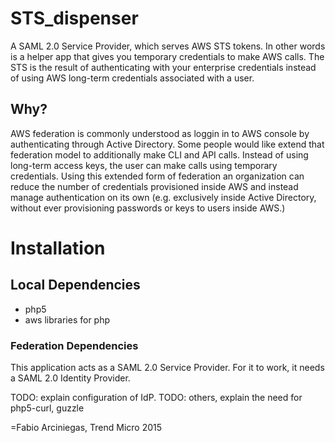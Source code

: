 # STS_dispenser

A SAML 2.0 Service Provider, which serves AWS STS tokens. In other words is a helper app that gives you temporary credentials to make AWS calls. The STS is the result of authenticating with your enterprise credentials instead of using AWS long-term credentials associated with a user.

## Why?

AWS federation is commonly understood as loggin in to AWS console by authenticating through Active Directory. Some people would like extend that federation model to additionally make CLI and API calls. Instead of using long-term access keys, the user can make calls using temporary credentials. Using this extended form of federation an organization can reduce the number of credentials provisioned inside AWS and instead manage authentication on its own (e.g. exclusively inside Active Directory, without ever provisioning passwords or keys to users inside AWS.)


# Installation

## Local Dependencies
 
 - php5
 - aws libraries for php

### Federation Dependencies

This application acts as a SAML 2.0 Service Provider. For it to work,  it needs a SAML 2.0 Identity Provider. 

TODO: explain configuration of IdP.
TODO: others, explain the need for php5-curl, guzzle

=Fabio Arciniegas, Trend Micro 2015
